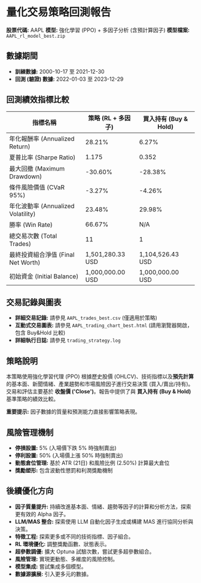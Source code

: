 
# 量化交易策略回測報告
**股票代碼:** AAPL
**模型:** 強化學習 (PPO) + 多因子分析 (含預計算因子)
**模型檔案:** `AAPL_rl_model_best.zip`

## 數據期間
* **訓練數據:** 2000-10-17 至 2021-12-30
* **回測 (驗證) 數據:** 2022-01-03 至 2023-12-29

## 回測績效指標比較
| 指標名稱                         | 策略 (RL + 多因子) | 買入持有 (Buy & Hold) |
| -------------------------------- | ------------------- | --------------------- |
| 年化報酬率 (Annualized Return)   | 28.21%   | 6.27%      |
| 夏普比率 (Sharpe Ratio)          | 1.175     | 0.352        |
| 最大回撤 (Maximum Drawdown)      | -30.60%   | -28.38%      |
| 條件風險價值 (CVaR 95%)          | -3.27%   | -4.26%      |
| 年化波動率 (Annualized Volatility)| 23.48% | 29.98%    |
| 勝率 (Win Rate)                  | 66.67%       | N/A                   |
| 總交易次數 (Total Trades)        | 11       | 1           |
| 最終投資組合淨值 (Final Net Worth)| 1,501,280.33 USD | 1,104,526.43 USD |
| 初始資金 (Initial Balance)       | 1,000,000.00 USD | 1,000,000.00 USD |

## 交易記錄與圖表
* **詳細交易記錄:** 請參見 `AAPL_trades_best.csv` (僅適用於策略)
* **互動式交易圖表:** 請參見 `AAPL_trading_chart_best.html` (請用瀏覽器開啟，包含 Buy&Hold 比較)
* **詳細執行日誌:** 請參見 `trading_strategy.log`

## 策略說明
本策略使用強化學習代理 (PPO) 根據歷史股價 (OHLCV)、技術指標以及**預先計算**的基本面、新聞情緒、產業趨勢和市場風險因子進行交易決策 (買入/賣出/持有)。交易和評估主要基於 **收盤價 ('Close')**。報告中提供了與 **買入持有 (Buy & Hold)** 基準策略的績效比較。

**重要提示:** 因子數據的質量和預測能力直接影響策略表現。

## 風險管理機制
* **停損設置:** 5% (入場價下跌 5% 時強制賣出)
* **停利設置:** 50% (入場價上漲 50% 時強制賣出)
* **動態倉位管理:** 基於 ATR (21日) 和風險比例 (2.50%) 計算最大倉位
* **獎勵塑形:** 包含波動性懲罰和利潤獎勵機制

## 後續優化方向
* **因子質量提升:** 持續改進基本面、情緒、趨勢等因子的計算和分析方法，探索更有效的 Alpha 因子。
* **LLM/MAS 整合:** 探索使用 LLM 自動化因子生成或構建 MAS 進行協同分析與決策。
* **特徵工程:** 探索更多或不同的技術指標、因子組合。
* **RL 環境優化:** 調整獎勵函數、狀態表示。
* **超參數調優:** 擴大 Optuna 試驗次數，嘗試更多超參數組合。
* **風險管理:** 實現更動態、多維度的風險控制。
* **模型集成:** 嘗試集成多個模型。
* **數據源擴展:** 引入更多元的數據。
